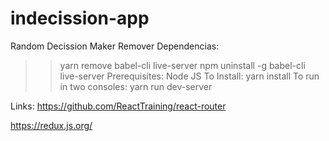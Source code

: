 # indecission-app
Random Decission Maker
Remover Dependencias: 
>> yarn remove babel-cli live-server 
>> npm uninstall -g babel-cli live-server
Prerequisites: Node JS
To Install:
>> yarn install
To run in two consoles:
>> yarn run dev-server

Links:
https://github.com/ReactTraining/react-router

https://redux.js.org/

